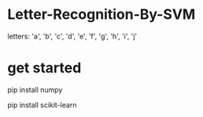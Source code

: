 # Letter-Recognition-By-SVM
letters: 'a', 'b', 'c', 'd', 'e', 'f', 'g', 'h', 'i', 'j'

# get started
pip install numpy

pip install scikit-learn
